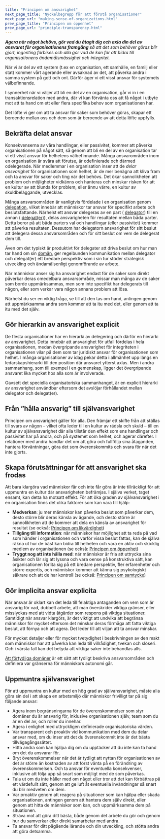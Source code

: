 ```yaml
---
title: "Principen om ansvarighet"
next_page_title: "Nyckelbegrepp för att förstå organisationer"
next_page_url: "making-sense-of-organizations.html"
prev_page_title: "Principen om öppenhet"
prev_page_url: "principle-transparency.html"
---
```



_**Agera när något behövs, gör vad du åtagit dig och axla din del av ansvaret för organisationens framgång** så att det som behöver göras blir gjort, ingenting förbises och alla gör vad de kan för att bidra till organisationens ändamålsmässighet och integritet._

När vi är del av ett system (t.ex en organisation, ett samhälle, en familj eller stat) kommer vårt agerande eller avsaknad av det, att påverka andra i samma system på gott och ont. Därför äger vi ett visst ansvar för systemets välbefinnande.

I synnerhet när vi väljer att bli en del av en organisation, går vi in i en transaktionsrelation med andra, där vi kan förvänta oss att få något i utbyte mot att ta hand om ett eller flera specifika behov som organisationen har.

Det löfte vi ger om att ta ansvar för saker som behöver göras, skapar ett beroende mellan oss och dem som är beroende av att detta löfte uppfylls.

## Bekräfta delat ansvar

Konsekvenserna av våra handlingar, eller passivitet, kommer att påverka organisationen på något sätt, så genom att bli en del av en organisation tar vi ett visst ansvar för helhetens välbefinnande. Många ansvarområden inom en organisation är svåra att förutse, är odefinierade och därmed odelegerade. När medlemmar i en organisation inser att de _delar ansvarighet_ för organisationen som helhet, är de mer benägna att kliva fram och ta ansvar för saker och ting när det behövs. Det ökar sannolikheten att problem och möjligheter vidkänns och hanteras och minskar risken för att en kultur av att blunda för problem, eller ännu värre, en kultur av skuldbeläggande, utvecklas.

Många ansvarsområden är vanligtvis fördelade i en organisation genom [delegation](domain.html), vilket innebär att människor tar ansvar för specifikt arbete och beslutsfattande. Närhelst ett ansvar delegeras av en part ( <a href="glossary.html#entry-delegator" class="glossary-tooltip" data-toggle="tooltip" title="Delegator: En individ eller grupp som delegerar ansvarigheten för en domän till andra.">delegator</a>) till en annan ( <a href="glossary.html#entry-delegatee" class="glossary-tooltip" data-toggle="tooltip" title="Delegat: En individ eller grupp som tar ansvar för en domän som delegeras till dem, genom att bli rollinnehavare eller ett team.">delegat(er)</a>), delas ansvarigheten för resultaten mellan båda parter. Detta beror på att båda parters val och handlingar (eller passivitet) kommer att påverka resultaten. Dessutom har delegatorn ansvarighet för sitt beslut att delegera dessa ansvarsområden och för sitt beslut om vem de delegerat dem till.

Även om det typiskt är produktivt för delegater att driva beslut om hur man tar hand om sin <a href="glossary.html#entry-domain" class="glossary-tooltip" data-toggle="tooltip" title="Domän: Ett tydligt urskiljbart område av inflytande, aktivitet och beslutsfattande inom en organisation.">domän</a>, ger regelbunden kommunikation mellan delegator och delegat(er) ett bredare perspektiv som i sin tur stöder strategisk utveckling och ändamålsenligt genomförande av arbete.

När människor anser sig ha ansvarighet endast för de saker som direkt påverkar deras omedelbara ansvarsområde, missar man många av de saker som borde uppmärksammas, men som inte specifikt har delegerats till någon, eller som verkar vara någon annans problem att lösa.

Närhelst du ser en viktig fråga, se till att den tas om hand, antingen genom att uppmärksamma andra som kommer att ta itu med det, eller genom att ta itu med det själv.


## Gör hierarkin av ansvarighet explicit

De flesta organisationer har en hierarki av delegering och därför en hierarki av ansvarighet. Detta innebär att ansvarighet för utfall fördelas i hela organisationen, medan övergripande ansvarighet för integriteten i organisationen vilar på dem som tar juridiskt ansvar för organisationen som helhet. I många organisationer av idag pekar detta i allmänhet upp längs en ledarskapshierarki till den position där ansvaret ytterst axlas. Men i andra sammanhang, som till exempel i en gemenskap, ligger det övergripande ansvaret lika mycket hos alla som är involverade.

Oavsett det speciella organisatoriska sammanhanget, är en explicit hierarki av ansvarighet användbar eftersom det avslöjar förhållandet mellan delegator och delegat(er).

## Från ”hålla ansvarig” till självansvarighet

Principen om ansvarighet gäller för alla. Den främjar ett skifte från att ställas till svars av någon – vilket ofta leder till en kultur av rädsla och skuld – till en kultur av självansvarighet där alla tillstår den effekt som ens handlingar och passivitet har på andra, och på systemet som helhet, och agerar därefter. I relationer med andra handlar det om att göra och fullfölja sina åtaganden, hantera förväntningar, göra det som överenskommits och svara för när det inte gjorts.


## Skapa förutsättningar för att ansvarighet ska frodas

Att bara klargöra vad människor får och inte får göra är inte tillräckligt för att uppmuntra en kultur där ansvarigheten befrämjas. I själva verket, taget ensamt, kan detta ha motsatt effekt. För att öka graden av självansvarighet i en organisation finns det olika faktorer som kan vara till hjälp:

-   **Medverkan**: ju mer människor kan påverka beslut som påverkar dem, desto större blir deras känsla av ägande, och desto större är sannolikheten att de kommer att dela en känsla av ansvarighet för resultat (se också: [Principen om likvärdighet](principle-equivalence.html))
-   **Tillgång till information**: när människor har möjlighet att ta reda på vad som händer i organisationen och varför vissa beslut fattas, kan de själva räkna ut hur de bäst kan bidra till helheten och vara en aktiv och skicklig medlem av organisationen (se också: [Principen om öppenhet](principle-transparency.html))
-   **Tryggt nog att inte hålla med**: när människor är fria att uttrycka sina åsikter och lär sig att lyssna och vara oense på konstruktiva sätt, kan organisationen förlita sig på ett bredare perspektiv, fler erfarenheter och större expertis, och människor kommer att känna sig psykologiskt säkrare och att de har kontroll (se också: [Principen om samtycke](principle-consent.html))

## Gör implicita ansvar explicita

När ansvar är oklart kan det leda till felaktiga antaganden om vem som är ansvarig för vad, dubbelt arbete, att man överskrider viktiga gränser, eller misslyckas med att vidta åtgärder som respons på viktiga situationer. Samtidigt när ansvar klargörs, är det viktigt att undvika att begränsa människor för mycket eftersom det minskar deras förmåga att fatta viktiga beslut, att förnya och att agera. Det leder till att viljan att ta ansvar minskar.

För mycket detaljer eller för mycket tvetydighet i beskrivningen av den makt som människor har att påverka kan leda till villrådighet, tvekan och slöseri. Och i värsta fall kan det betyda att viktiga saker inte behandlas alls.

[Att förtydliga domäner](clarify-and-develop-domains.html) är ett sätt att tydligt beskriva ansvarsområden och definiera var gränserna för människors autonomi går.

## Uppmuntra självansvarighet

För att uppmuntra en kultur med en hög grad av självansvarighet, måste alla göra sin del i att skapa en arbetsmiljö där människor frivilligt tar på sig följande ansvar:

-   Agera inom begränsningarna för de överenskommelser som styr domäner du är ansvarig för, inklusive organisationen själv, team som du är en del av, och roller du innehar.
-   Agera i enlighet med uttryckligen definierade organisatoriska värden.
-   Var transparent och proaktiv vid kommunikation med dem du delar ansvar med, om du inser att det du överenskommit inte är det bästa tillvägagångssättet.
-   Hitta andra som kan hjälpa dig om du upptäcker att du inte kan ta hand om det du ansvarar för.
-   Bryt överenskommelser när det är tydligt att nyttan för organisationen av det är större än kostnaden av att först vänta på en förändring av överenskommelsen. Och ta ansvar för eventuella konsekvenser, inklusive att följa upp så snart som möjligt med de som påverkas.
-   Tala ut om du inte håller med om något eller tror att det kan förbättras på ett värdefullt sätt, genom att ge luft åt eventuella invändningar så snart du blir medveten om dem.
-   Var proaktiv genom att reagera på situationer som kan hjälpa eller skada organisationen, antingen genom att hantera dem själv direkt, eller genom att hitta de människor som kan, och uppmärksamma dem på situationen.
-   Sträva mot att göra ditt bästa, både genom det arbete du gör och genom hur du samverkar eller direkt samarbetar med andra.
-   Ta ansvar för ditt pågående lärande och din utveckling, och stötta andra att göra detsamma.

